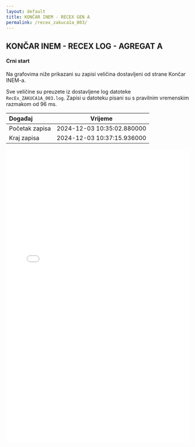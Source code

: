 ```yaml
---
layout: default
title: KONČAR INEM - RECEX GEN A
permalink: /recex_zakuca1a_003/
---
```


## KONČAR INEM - RECEX LOG - AGREGAT A 

#### Crni start

Na grafovima niže prikazani su zapisi veličina dostavljeni od strane Končar INEM-a. 

Sve veličine su preuzete iz dostavljene log datoteke `RecEx_ZAKUCA1A_003.log`.
Zapisi u datoteku pisani su s pravilnim vremenskim razmakom od 96 ms.

| Događaj        |      Vrijeme                |
| :------------  | :-------------------------: |
| Početak zapisa | 2024-12-03 10:35:02.880000  |
| Kraj zapisa    | 2024-12-03 10:37:15.936000  |
                               

<div class="wide-graph">
    <iframe src="{{ site.baseurl }}/uzbuda/cs/recex-zakuca1a-003.html" width="100%" height="800px" frameborder="0"></iframe>
</div>